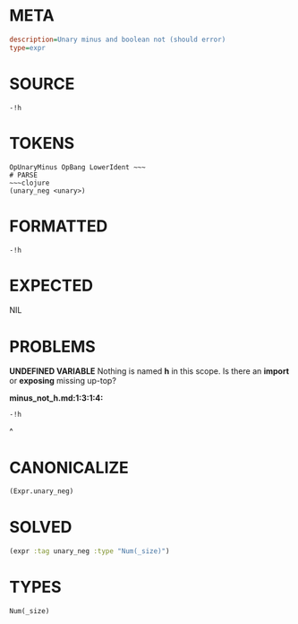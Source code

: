 # META
~~~ini
description=Unary minus and boolean not (should error)
type=expr
~~~
# SOURCE
~~~roc
-!h
~~~
# TOKENS
~~~text
OpUnaryMinus OpBang LowerIdent ~~~
# PARSE
~~~clojure
(unary_neg <unary>)
~~~
# FORMATTED
~~~roc
-!h
~~~
# EXPECTED
NIL
# PROBLEMS
**UNDEFINED VARIABLE**
Nothing is named **h** in this scope.
Is there an **import** or **exposing** missing up-top?

**minus_not_h.md:1:3:1:4:**
```roc
-!h
```
  ^


# CANONICALIZE
~~~clojure
(Expr.unary_neg)
~~~
# SOLVED
~~~clojure
(expr :tag unary_neg :type "Num(_size)")
~~~
# TYPES
~~~roc
Num(_size)
~~~
